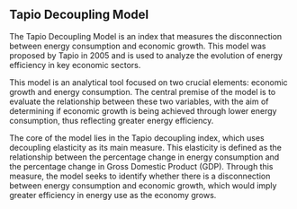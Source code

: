 ## Tapio Decoupling Model
The Tapio Decoupling Model is an index that measures the disconnection between energy consumption and economic growth. This model was proposed by Tapio in 2005 and is used to analyze the evolution of energy efficiency in key economic sectors.

This model is an analytical tool focused on two crucial elements: economic growth and energy consumption. The central premise of the model is to evaluate the relationship between these two variables, with the aim of determining if economic growth is being achieved through lower energy consumption, thus reflecting greater energy efficiency.

The core of the model lies in the Tapio decoupling index, which uses decoupling elasticity as its main measure. This elasticity is defined as the relationship between the percentage change in energy consumption and the percentage change in Gross Domestic Product (GDP). Through this measure, the model seeks to identify whether there is a disconnection between energy consumption and economic growth, which would imply greater efficiency in energy use as the economy grows.